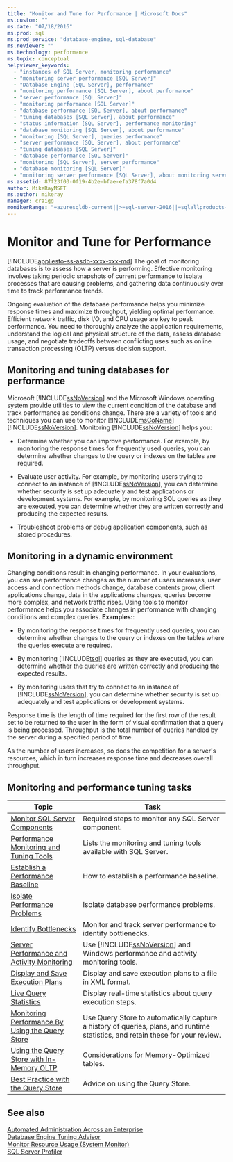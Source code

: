 ```yaml
---
title: "Monitor and Tune for Performance | Microsoft Docs"
ms.custom: ""
ms.date: "07/18/2016"
ms.prod: sql
ms.prod_service: "database-engine, sql-database"
ms.reviewer: ""
ms.technology: performance
ms.topic: conceptual
helpviewer_keywords: 
  - "instances of SQL Server, monitoring performance"
  - "monitoring server performance [SQL Server]"
  - "Database Engine [SQL Server], performance"
  - "monitoring performance [SQL Server], about performance"
  - "server performance [SQL Server]"
  - "monitoring performance [SQL Server]"
  - "database performance [SQL Server], about performance"
  - "tuning databases [SQL Server], about performance"
  - "status information [SQL Server], performance monitoring"
  - "database monitoring [SQL Server], about performance"
  - "monitoring [SQL Server], queries performance"
  - "server performance [SQL Server], about performance"
  - "tuning databases [SQL Server]"
  - "database performance [SQL Server]"
  - "monitoring [SQL Server], server performance"
  - "database monitoring [SQL Server]"
  - "monitoring server performance [SQL Server], about monitoring server performance"
ms.assetid: 87f23f03-0f19-4b2e-bfae-efa378f7a0d4
author: MikeRayMSFT
ms.author: mikeray
manager: craigg
monikerRange: "=azuresqldb-current||>=sql-server-2016||=sqlallproducts-allversions||>=sql-server-linux-2017||=azuresqldb-mi-current"
---
```

# Monitor and Tune for Performance
[!INCLUDE[appliesto-ss-asdb-xxxx-xxx-md](../../includes/appliesto-ss-asdb-xxxx-xxx-md.md)]
  The goal of monitoring databases is to assess how a server is performing. Effective monitoring involves taking periodic snapshots of current performance to isolate processes that are causing problems, and gathering data continuously over time to track performance trends.  
  
 Ongoing evaluation of the database performance helps you minimize response times and maximize throughput, yielding optimal performance. Efficient network traffic, disk I/O, and CPU usage are key to peak performance. You need to thoroughly analyze the application requirements, understand the logical and physical structure of the data, assess database usage, and negotiate tradeoffs between conflicting uses such as online transaction processing (OLTP) versus decision support.  
  
## Monitoring and tuning databases for performance  
 Microsoft [!INCLUDE[ssNoVersion](../../includes/ssnoversion-md.md)] and the Microsoft Windows operating system provide utilities to view the current condition of the database and track performance as conditions change. There are a variety of tools and techniques you can use to monitor [!INCLUDE[msCoName](../../includes/msconame-md.md)] [!INCLUDE[ssNoVersion](../../includes/ssnoversion-md.md)]. Monitoring [!INCLUDE[ssNoVersion](../../includes/ssnoversion-md.md)] helps you:  
  
-   Determine whether you can improve performance. For example, by monitoring the response times for frequently used queries, you can determine whether changes to the query or indexes on the tables are required.  
  
-   Evaluate user activity. For example, by monitoring users trying to connect to an instance of [!INCLUDE[ssNoVersion](../../includes/ssnoversion-md.md)], you can determine whether security is set up adequately and test applications or development systems. For example, by monitoring SQL queries as they are executed, you can determine whether they are written correctly and producing the expected results.  
  
-   Troubleshoot problems or debug application components, such as stored procedures.  
  
## Monitoring in a dynamic environment  
Changing conditions result in changing performance. In your evaluations, you can see performance changes as the number of users increases, user access and connection methods change, database contents grow, client applications change, data in the applications changes, queries become more complex, and network traffic rises. Using tools to monitor performance helps you associate changes in performance with changing conditions and complex queries. **Examples:**:  
  
-   By monitoring the response times for frequently used queries, you can determine whether changes to the query or indexes on the tables where the queries execute are required.  
  
-   By monitoring [!INCLUDE[tsql](../../includes/tsql-md.md)] queries as they are executed, you can determine whether the queries are written correctly and producing the expected results.  
  
-   By monitoring users that try to connect to an instance of [!INCLUDE[ssNoVersion](../../includes/ssnoversion-md.md)], you can determine whether security is set up adequately and test applications or development systems.  
  
 Response time is the length of time required for the first row of the result set to be returned to the user in the form of visual confirmation that a query is being processed. Throughput is the total number of queries handled by the server during a specified period of time.  
  
 As the number of users increases, so does the competition for a server's resources, which in turn increases response time and decreases overall throughput.  
  
## Monitoring and performance tuning tasks  
  
|Topic| Task|  
|-----------|----------------------|  
|[Monitor SQL Server Components](../../relational-databases/performance/monitor-sql-server-components.md)|Required steps to monitor any SQL Server component.|  
|[Performance Monitoring and Tuning Tools](../../relational-databases/performance/performance-monitoring-and-tuning-tools.md)|Lists the monitoring and tuning tools available with SQL Server.|  
|[Establish a Performance Baseline](../../relational-databases/performance/establish-a-performance-baseline.md)|How to establish a performance baseline.|  
|[Isolate Performance Problems](../../relational-databases/performance/isolate-performance-problems.md)|Isolate database performance problems.|  
|[Identify Bottlenecks](../../relational-databases/performance/identify-bottlenecks.md)|Monitor and track server performance to identify bottlenecks.|  
|[Server Performance and Activity Monitoring](../../relational-databases/performance/server-performance-and-activity-monitoring.md)|Use [!INCLUDE[ssNoVersion](../../includes/ssnoversion-md.md)] and Windows performance and activity monitoring tools.|  
|[Display and Save Execution Plans](../../relational-databases/performance/display-and-save-execution-plans.md)|Display and save execution plans to a file in XML format.|  
|[Live Query Statistics](../../relational-databases/performance/live-query-statistics.md)|Display real-time statistics about query execution steps.|  
|[Monitoring Performance By Using the Query Store](../../relational-databases/performance/monitoring-performance-by-using-the-query-store.md)|Use Query Store to automatically capture a history of queries, plans, and runtime statistics, and retain these for your review.|  
|[Using the Query Store with In-Memory OLTP](../../relational-databases/performance/using-the-query-store-with-in-memory-oltp.md)|Considerations for Memory-Optimized tables.|  
|[Best Practice with the Query Store](../../relational-databases/performance/best-practice-with-the-query-store.md)|Advice on using the Query Store.|  
  
## See also  
 [Automated Administration Across an Enterprise](../../ssms/agent/automated-administration-across-an-enterprise.md)   
 [Database Engine Tuning Advisor](../../relational-databases/performance/database-engine-tuning-advisor.md)   
 [Monitor Resource Usage &#40;System Monitor&#41;](../../relational-databases/performance-monitor/monitor-resource-usage-system-monitor.md)   
 [SQL Server Profiler](../../tools/sql-server-profiler/sql-server-profiler.md)  
  
  
